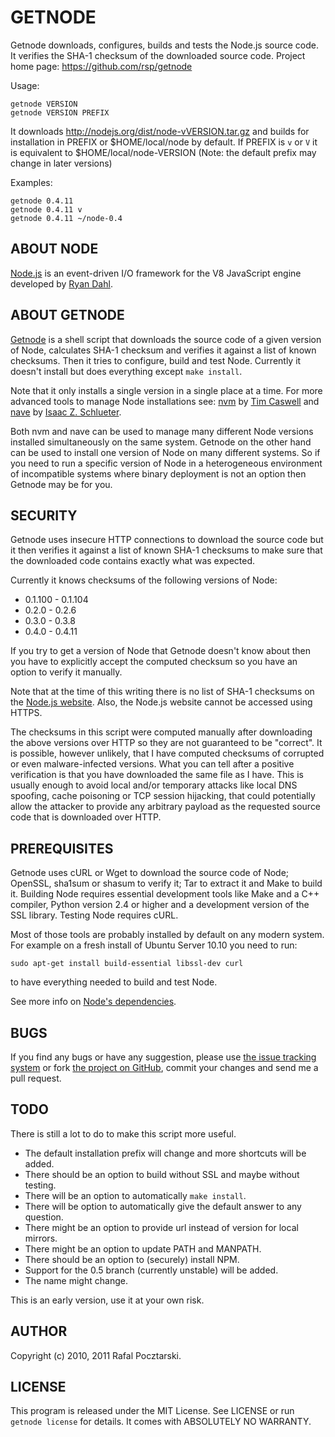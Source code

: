 GETNODE
=======

Getnode downloads, configures, builds and tests the Node.js source code.
It verifies the SHA-1 checksum of the downloaded source code.
Project home page: https://github.com/rsp/getnode

Usage: 

    getnode VERSION
    getnode VERSION PREFIX

It downloads http://nodejs.org/dist/node-vVERSION.tar.gz
and builds for installation in PREFIX or $HOME/local/node by default.
If PREFIX is `v` or `V` it is equivalent to $HOME/local/node-VERSION
(Note: the default prefix may change in later versions)

Examples:

    getnode 0.4.11
    getnode 0.4.11 v
    getnode 0.4.11 ~/node-0.4

ABOUT NODE
----------
[Node.js](http://nodejs.org/) is an event-driven I/O framework for the V8
JavaScript engine developed by [Ryan Dahl](https://github.com/ry).

ABOUT GETNODE
-------------
[Getnode](https://github.com/rsp/getnode) is a shell script that
downloads the source code of a given version of Node, calculates SHA-1
checksum and verifies it against a list of known checksums.  Then it tries to
configure, build and test Node.  Currently it doesn't install but does
everything except `make install`.

Note that it only installs a single version in a single place at a time.
For more advanced tools to manage Node installations see:
[nvm](https://github.com/creationix/nvm) by 
[Tim Caswell](https://github.com/creationix) and
[nave](https://github.com/isaacs/nave) by
[Isaac Z. Schlueter](https://github.com/isaacs).

Both nvm and nave can be used to manage many different Node versions installed
simultaneously on the same system.  Getnode on the other hand can be used to
install one version of Node on many different systems.  So if you need to run
a specific version of Node in a heterogeneous environment of incompatible
systems where binary deployment is not an option then Getnode may be for you.

SECURITY
--------
Getnode uses insecure HTTP connections to download the source code but it then
verifies it against a list of known SHA-1 checksums to make sure that the
downloaded code contains exactly what was expected.

Currently it knows checksums of the following versions of Node:

* 0.1.100 - 0.1.104
* 0.2.0 - 0.2.6
* 0.3.0 - 0.3.8
* 0.4.0 - 0.4.11

If you try to get a version of Node that Getnode doesn't know about then
you have to explicitly accept the computed checksum so you have an option
to verify it manually.

Note that at the time of this writing there is no list of SHA-1 checksums on
the [Node.js website](http://nodejs.org/).  Also, the Node.js website cannot
be accessed using HTTPS.

The checksums in this script were computed manually after downloading the
above versions over HTTP so they are not guaranteed to be "correct".  It is
possible, however unlikely, that I have computed checksums of corrupted or
even malware-infected versions.  What you can tell after a positive
verification is that you have downloaded the same file as I have.  This is
usually enough to avoid local and/or temporary attacks like local DNS
spoofing, cache poisoning or TCP session hijacking, that could potentially
allow the attacker to provide any arbitrary payload as the requested source
code that is downloaded over HTTP.

PREREQUISITES
-------------
Getnode uses cURL or Wget to download the source code of Node; OpenSSL,
sha1sum or shasum to verify it; Tar to extract it and Make to build it.
Building Node requires essential development tools like Make and a C++
compiler, Python version 2.4 or higher and a development version of the SSL
library.  Testing Node requires cURL.

Most of those tools are probably installed by default on any modern system.
For example on a fresh install of Ubuntu Server 10.10 you need to run:

    sudo apt-get install build-essential libssl-dev curl

to have everything needed to build and test Node.

See more info on
[Node's dependencies](https://github.com/ry/node/wiki/Installation).

BUGS
----
If you find any bugs or have any suggestion, please use
[the issue tracking system](https://github.com/rsp/getnode/issues)
or fork [the project on GitHub](https://github.com/rsp/getnode),
commit your changes and send me a pull request.

TODO
----
There is still a lot to do to make this script more useful.

* The default installation prefix will change and more shortcuts will be added.
* There should be an option to build without SSL and maybe without testing.
* There will be an option to automatically `make install`.
* There will be option to automatically give the default answer to any question.
* There might be an option to provide url instead of version for local mirrors.
* There might be an option to update PATH and MANPATH.
* There should be an option to (securely) install NPM.
* Support for the 0.5 branch (currently unstable) will be added.
* The name might change.

This is an early version, use it at your own risk.

AUTHOR
------
Copyright (c) 2010, 2011 Rafal Pocztarski.

LICENSE
-------
This program is released under the MIT License.  See LICENSE or run
`getnode license` for details.  It comes with ABSOLUTELY NO WARRANTY.
